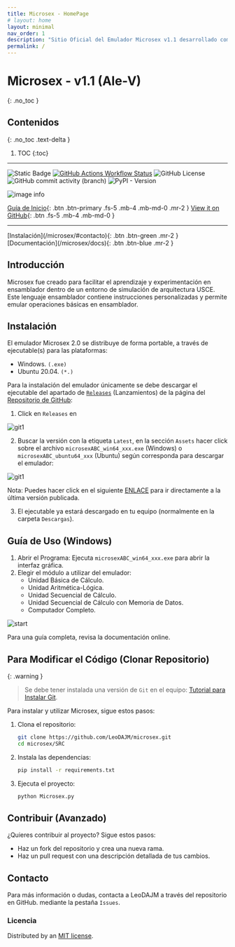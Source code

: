 ```yaml
---
title: Microsex - HomePage
# layout: home
layout: minimal
nav_order: 1
description: "Sitio Oficial del Emulador Microsex v1.1 desarrollado como proyecto de materia ETN801, en el año 2024 mes de Octubre."
permalink: /
---
```



# Microsex - v1.1 (Ale-V)
{: .no_toc }

## Contenidos
{: .no_toc .text-delta }

1. TOC
{:toc}

---

![Static Badge](https://img.shields.io/badge/VERSION-v1.1_rev2-brightgreen?style=for-the-badge&logo=json&logoColor=black&label=VERSION&labelColor=white&color=brightgreen)
[![GitHub Actions Workflow Status](https://img.shields.io/github/actions/workflow/status/LeoDAJM/microsex/.github%2Fworkflows%2Fpython-package.yml?branch=master&style=for-the-badge&logo=python&logoColor=white&label=Python%203.8%2B&labelColor=101010)](https://www.python.org/downloads/)
![GitHub License](https://img.shields.io/github/license/LeoDAJM/microsex?style=for-the-badge&logo=conventionalcommits&logoColor=white&label=Licence&labelColor=101010&color=orange)
![GitHub commit activity (branch)](https://img.shields.io/github/commit-activity/w/LeoDAJM/microsex/pyqt6?style=for-the-badge&logo=comma&logoColor=white&label=Commits&labelColor=101010)
![PyPI - Version](https://img.shields.io/pypi/v/pyqt6?style=for-the-badge&logo=qt&logoColor=white&label=PyQt6&labelColor=101010)

![image info](/assets/logo.png)


[Guía de Inicio](/README){: .btn .btn-primary .fs-5 .mb-4 .mb-md-0 .mr-2 }
[View it on GitHub][Repo]{: .btn .fs-5 .mb-4 .mb-md-0 }

---

<span class="fs-8">
[Instalación](/microsex/#contacto){: .btn .btn-green .mr-2 }
</span>

<span class="fs-8">
[Documentación](/microsex/docs){: .btn .btn-blue .mr-2 }
</span>




## Introducción

Microsex fue creado para facilitar el aprendizaje y experimentación en ensamblador dentro de un entorno de simulación de arquitectura USCE. Este lenguaje ensamblador contiene instrucciones personalizadas y permite emular operaciones básicas en ensamblador.

## Instalación

El emulador Microsex 2.0 se distribuye de forma portable, a través de ejecutable(s) para las plataformas:
- Windows. `(.exe)`
- Ubuntu 20.04. `(*.)`

Para la instalación del emulador únicamente se debe descargar el ejecutable del apartado de [`Releases`](https://github.com/LeoDAJM/microsex/releases) (Lanzamientos) de la página del [Repositorio de GitHub](https://github.com/LeoDAJM/microsex):

1. Click en `Releases` en

![git1](/assets/git1.png)

2. Buscar la versión con la etiqueta `Latest`, en la sección `Assets` hacer click sobre el archivo `microsexABC_win64_xxx.exe` (Windows) o `microsexABC_ubuntu64_xxx` (Ubuntu) según corresponda para descargar el emulador:

![git1](/assets/git2.png)

Nota: Puedes hacer click en el siguiente [ENLACE](https://github.com/LeoDAJM/microsex/releases/tag/v2.1.0) para ir directamente a la última versión publicada.

3. El ejecutable ya estará descargado en tu equipo (normalmente en la carpeta `Descargas`).

## Guía de Uso (Windows)

1. Abrir el Programa: Ejecuta `microsexABC_win64_xxx.exe` para abrir la interfaz gráfica.
2. Elegir el módulo a utilizar del emulador:
    - Unidad Básica de Cálculo.
    - Unidad Aritmética-Lógica.
    - Unidad Secuencial de Cálculo.
    - Unidad Secuencial de Cálculo con Memoria de Datos.
    - Computador Completo.

![start](/assets/start.png)

Para una guía completa, revisa la documentación online.


## Para Modificar el Código (Clonar Repositorio)

{: .warning }
> Se debe tener instalada una versión de `Git` en el equipo: [Tutorial para Instalar Git](https://git-scm.com/book/es/v2/Inicio---Sobre-el-Control-de-Versiones-Instalaci%C3%B3n-de-Git).

Para instalar y utilizar Microsex, sigue estos pasos:

1. Clona el repositorio:

   ```bash
   git clone https://github.com/LeoDAJM/microsex.git
   cd microsex/SRC
   ```
2. Instala las dependencias:
    ```bash
    pip install -r requirements.txt
    ```
3. Ejecuta el proyecto:
    ```bash
    python Microsex.py
    ```

## Contribuir (Avanzado)

¿Quieres contribuir al proyecto? Sigue estos pasos:

- Haz un fork del repositorio y crea una nueva rama.
- Haz un pull request con una descripción detallada de tus cambios.

## Contacto

Para más información o dudas, contacta a LeoDAJM a través del repositorio en GitHub. mediante la pestaña `Issues`.


### Licencia

Distributed by an [MIT license](https://github.com/LeoDAJM/microsex/tree/master/LICENSE).


[Repo]: https://github.com/LeoDAJM/microsex/